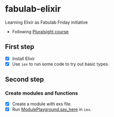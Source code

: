 # fabulab-elixir
Learning Elixir as Fabulab Friday initiative
- Following [Pluralsight course](https://app.pluralsight.com/library/courses/elixir-getting-started/table-of-contents)

## First step
- [x] Install Elixir
- [x] Use `iex` to run some code to try out basic types.

## Second step
### Create modules and functions
- [x] Create a module with exs file.
- [x] Run [ModulePlayground.say_here](./module_playground.exs) in `iex`.